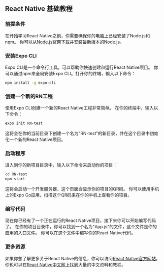 ## React Native 基础教程

### 前提条件

在开始学习React Native之前，你需要确保你的电脑上已经安装了Node.js和npm。
你可以从[Node.js官网](https://nodejs.org/en/)下载并安装最新版本的Node.js。

### 安装Expo CLI

Expo CLI是一个命令行工具，可以帮助你快速创建和运行React Native项目。
你可以通过npm来全局安装Expo CLI。打开你的终端，输入以下命令：

```bash
npm install -g expo-cli
```

### 创建一个新的RN工程

使用Expo CLI创建一个新的React Native工程非常简单。
在你的终端中，输入以下命令：

```bash
expo init RN-test
```

这将会在你的当前目录下创建一个名为"RN-test"的新目录，并在这个目录中初始化一个新的React Native项目。

### 启动程序

进入到你的新项目目录中，输入以下命令来启动你的项目：

```bash
cd RN-test
npm start
```

这将会启动一个开发服务器，这个页面会显示你的项目的QR码。
你可以使用手机上的Expo Go应用，扫描这个QR码来在你的手机上查看你的项目。

### 编写代码

现在你已经有了一个正在运行的React Native项目，接下来你可以开始编写代码了。
在你的项目目录中，你可以找到一个名为"App.js"的文件，这个文件是你的应用的入口文件。
你可以在这个文件中编写你的React Native代码。

### 更多资源

如果你想了解更多关于React Native的信息，你可以访问[React Native官方网站](https://reactnative.dev/)。
你也可以在[React Native中文网](https://reactnative.cn/)上找到大量的中文资料和教程。